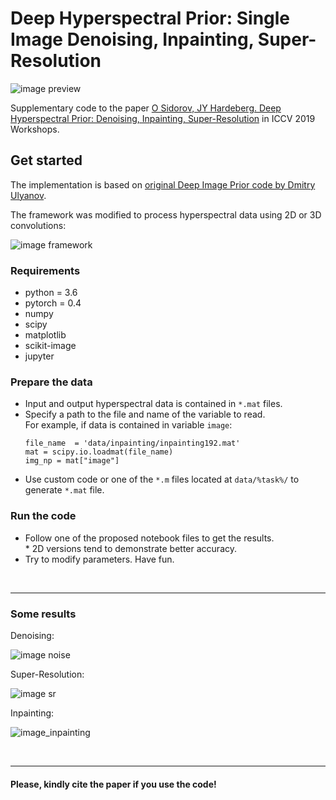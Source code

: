 # Deep Hyperspectral Prior: Single Image Denoising, Inpainting, Super-Resolution
![image preview](https://github.com/acecreamu/deep-hs-prior/blob/master/figs/fig1.png)

Supplementary code to the paper [O Sidorov, JY Hardeberg. Deep Hyperspectral Prior: Denoising, Inpainting, Super-Resolution](https://arxiv.org/abs/1902.00301) in ICCV 2019 Workshops.

## Get started
The implementation is based on [original Deep Image Prior code by Dmitry Ulyanov](https://github.com/DmitryUlyanov/deep-image-prior).

The framework was modified to process hyperspectral data using 2D or 3D convolutions:

![image framework](https://github.com/acecreamu/deep-hs-prior/blob/master/figs/fig2.png)

### Requirements
- python = 3.6
- pytorch = 0.4
- numpy
- scipy
- matplotlib
- scikit-image
- jupyter

### Prepare the data
- Input and output hyperspectral data is contained in `*.mat` files. 
- Specify a path to the file and name of the variable to read.</br>
   For example, if data is contained in variable `image`:
   ```
   file_name  = 'data/inpainting/inpainting192.mat'
   mat = scipy.io.loadmat(file_name)
   img_np = mat["image"]
   ```
- Use custom code or one of the `*.m` files located at `data/%task%/` to generate `*.mat` file.

### Run the code

- Follow one of the proposed notebook files to get the results. <br>
   &ast; 2D versions tend to demonstrate better accuracy.
- Try to modify parameters. Have fun.

<br>

-------

### Some results
Denoising:

![image noise](https://github.com/acecreamu/deep-hs-prior/blob/master/figs/fig3.png)

Super-Resolution:

![image sr](https://github.com/acecreamu/deep-hs-prior/blob/master/figs/fig5.png)

Inpainting:

![image_inpainting](https://github.com/acecreamu/deep-hs-prior/blob/master/figs/fig4.png)

<br>

-------
#### Please, kindly cite the paper if you use the code!
